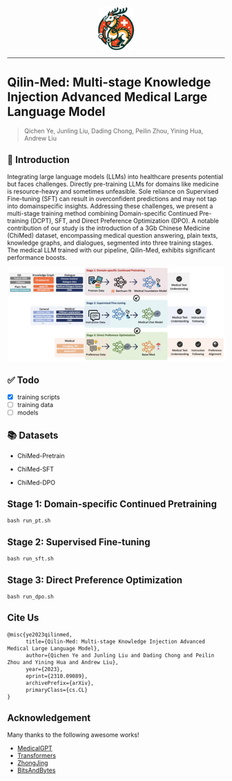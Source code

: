 <div align="center">
  <img src="images/Qilin-logo.png" height="100" alt="Logo">
</div>

-----------------

# Qilin-Med: Multi-stage Knowledge Injection Advanced Medical Large Language Model

> Qichen Ye, Junling Liu, Dading Chong, Peilin Zhou, Yining Hua, Andrew Liu

## 📖 Introduction
Integrating large language models (LLMs) into healthcare presents potential but faces challenges. Directly pre-training LLMs for domains like medicine is resource-heavy and sometimes unfeasible. Sole reliance on Supervised Fine-tuning (SFT) can result in overconfident predictions and may not tap into domainspecific insights. Addressing these challenges, we present a multi-stage training method combining Domain-specific Continued Pre-training (DCPT), SFT, and Direct Preference Optimization (DPO). A notable contribution of our study
is the introduction of a 3Gb Chinese Medicine (ChiMed) dataset, encompassing medical question answering, plain texts, knowledge graphs,
and dialogues, segmented into three training stages. The medical LLM trained with our pipeline, Qilin-Med, exhibits significant performance boosts.

![overview](images/overview.jpg)


## ✅ Todo

- [x] training scripts
- [ ] training data
- [ ] models
## 📚 Datasets

- ChiMed-Pretrain

- ChiMed-SFT

- ChiMed-DPO

## Stage 1: Domain-specific Continued Pretraining
```
bash run_pt.sh
```
## Stage 2: Supervised Fine-tuning
```
bash run_sft.sh
```
## Stage 3: Direct Preference Optimization
```
bash run_dpo.sh
```
## Cite Us
```
@misc{ye2023qilinmed,
      title={Qilin-Med: Multi-stage Knowledge Injection Advanced Medical Large Language Model}, 
      author={Qichen Ye and Junling Liu and Dading Chong and Peilin Zhou and Yining Hua and Andrew Liu},
      year={2023},
      eprint={2310.09089},
      archivePrefix={arXiv},
      primaryClass={cs.CL}
}
```
## Acknowledgement

Many thanks to the following awesome works!

- [MedicalGPT](https://github.com/shibing624/MedicalGPT)
- [Transformers](https://github.com/huggingface/transformers)
- [ZhongJing](https://github.com/SupritYoung/Zhongjing)
- [BitsAndBytes](https://github.com/TimDettmers/bitsandbytes)
